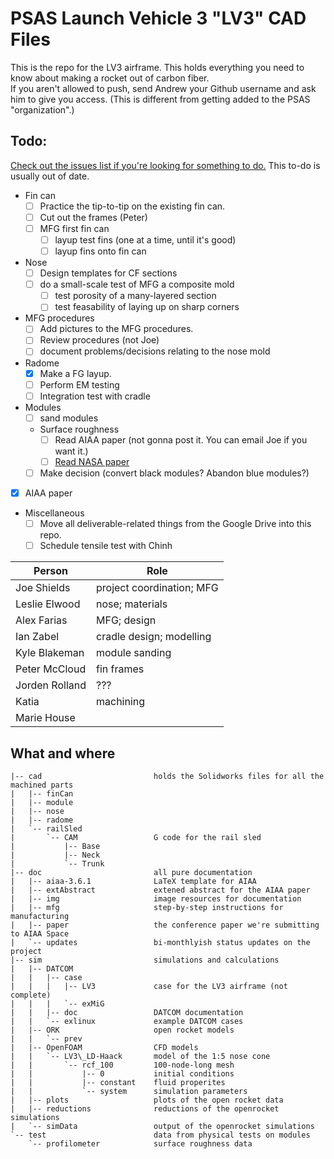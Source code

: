 [//]: # " vim: set nonumber tabstop=4: "

# PSAS Launch Vehicle 3 "LV3" CAD Files

This is the repo for the LV3 airframe. This holds everything you need to know about making a rocket out of carbon fiber.  
If you aren't allowed to push, send Andrew your Github username and ask him to give you access. (This is different from getting added to the PSAS "organization".)

## Todo:
[Check out the issues list if you're looking for something to do.](https://github.com/psas/lv3.0-airframe/issues) This to-do is usually out of date. 

- Fin can
    - [ ] Practice the tip-to-tip on the existing fin can.
	- [ ] Cut out the frames (Peter)
	- [ ] MFG first fin can
	    - [ ] layup test fins (one at a time, until it's good)
		- [ ] layup fins onto fin can
- Nose
	- [ ] Design templates for CF sections
	- [ ] do a small-scale test of MFG a composite mold
		- [ ] test porosity of a many-layered section
		- [ ] test feasability of laying up on sharp corners
- MFG procedures
	- [ ] Add pictures to the MFG procedures.
	- [ ] Review procedures (not Joe)
	- [ ] document problems/decisions relating to the nose mold
- Radome
	- [X] Make a FG layup. 
	- [ ] Perform EM testing
	- [ ] Integration test with cradle
- Modules
    - [ ] sand modules
    - Surface roughness
        - [ ] Read AIAA paper (not gonna post it. You can email Joe if you want it.)
        - [ ] [Read NASA paper](http://ntrs.nasa.gov/archive/nasa/casi.ntrs.nasa.gov/19660028009.pdf)
    - [ ] Make decision (convert black modules? Abandon blue modules?)
- [X] AIAA paper
- Miscellaneous
	- [ ] Move all deliverable-related things from the Google Drive into this repo. 
	- [ ] Schedule tensile test with Chinh

Person		|	Role
----------------|-----------
Joe Shields		|	project coordination; MFG
Leslie Elwood	|	nose; materials
Alex Farias		|	MFG; design
Ian Zabel		|	cradle design; modelling
Kyle Blakeman   |   module sanding 
Peter McCloud   |   fin frames
Jorden Rolland	|	???
Katia 			|	machining
Marie House		|	

## What and where

	|-- cad							holds the Solidworks files for all the machined parts
	|   |-- finCan
	|   |-- module
	|   |-- nose
	|   |-- radome
	|   `-- railSled
	|       `-- CAM					G code for the rail sled
	|           |-- Base
	|           |-- Neck
	|           `-- Trunk
	|-- doc							all pure documentation
	|   |-- aiaa-3.6.1				LaTeX template for AIAA
	|   |-- extAbstract				extened abstract for the AIAA paper
	|   |-- img						image resources for documentation
	|   |-- mfg						step-by-step instructions for manufacturing
	|   |-- paper					the conference paper we're submitting to AIAA Space
	|   `-- updates					bi-monthlyish status updates on the project
	|-- sim							simulations and calculations
	|   |-- DATCOM
	|   |   |-- case
	|   |   |   |-- LV3				case for the LV3 airframe (not complete)
	|   |   |   `-- exMiG
	|   |   |-- doc					DATCOM documentation
	|   |   `-- exlinux				example DATCOM cases
	|   |-- ORK						open rocket models
	|   |   `-- prev
	|   |-- OpenFOAM				CFD models
	|   |   `-- LV3\_LD-Haack		model of the 1:5 nose cone
	|   |       `-- rcf_100			100-node-long mesh
	|   |           |-- 0			initial conditions
	|   |           |-- constant	fluid properites
	|   |           `-- system		simulation parameters
	|   |-- plots					plots of the open rocket data
	|   |-- reductions				reductions of the openrocket simulations
	|   `-- simData					output of the openrocket simulations
	`-- test						data from physical tests on modules
	    `-- profilometer			surface roughness data
